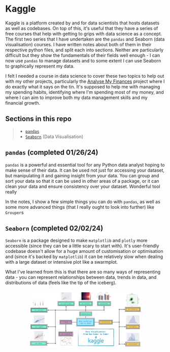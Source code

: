 # Kaggle

Kaggle is a platform created by and for data scientists that hosts datasets as well as codebases. On top of this, it's useful that they have a series of free courses that help with getting to grips with data science as a concept. The first two series that I have undertaken are the `pandas` and Seaborn (data visualisation) courses. I have written notes about both of them in their respective python files, and split each into sections. Neither are particularly difficult but they show the fundamentals of their fields well enough - I can now use `pandas` to manage datasets and to some extent I can use Seaborn to graphically represent my data.

I felt I needed a course in data science to cover these two topics to help out with my other projects, particularly the [Analyse My Finances](https://github.com/willspencer171/starting_projects/tree/master/Analyse%20My%20Finances) project where I do exactly what it says on the tin. It's supposed to help me with managing my spending habits, identifying where I'm spending most of my money, and where I can aim to improve both my data management skills and my financial growth.

## Sections in this repo

> - [`pandas`](#pandas-completed-012624)
> - [`Seaborn`](#seaborn-completed-020224) (Data Visualisation)

## `pandas` (completed 01/26/24)

`pandas` is a powerful and essential tool for any Python data analyst hoping to make sense of their data. It can be used not just for accessing your dataset, but manipulating it and gaining insight from your data. You can group and sort your data so that it can be used in other areas of a package, or it can clean your data and ensure consistency over your dataset. Wonderful tool really

In the notes, I show a few simple things you can do with `pandas`, as well as some more advanced things (that I really ought to look into further) like `Grouper`s

## `Seaborn` (completed 02/02/24)

`Seaborn` is a package designed to make `matplotlib` and `plotly` more accessible (since they can be a little scary to start with). It's user-friendly codebase doesn't allow for a huge amount of customisation or optimisation and (since it's backed by `matplotlib`) it can be relatively slow when dealing with a large dataset or intensive plot like a swarmplot.

What I've learned from this is that there are so many ways of representing data - you can represent relationships between data, trends in data, and distributions of data (feels like the tip of the iceberg).

<p align="center">
    <img width="70%" src="images/Kaggle Seaborn.png" alt="Kaggle Data-Vis Plot Types">
</p>

